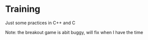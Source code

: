 # Training
Just some practices in C++ and C

Note: the breakout game is abit buggy, will fix when I have the time
